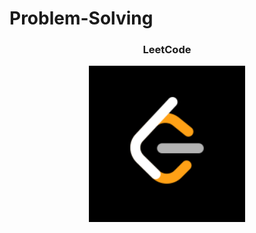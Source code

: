# Problem-Solving
<h3 align="center">LeetCode</h3>
<p align="center"> <img width="250" src="assets/leetcode.png" /> </p>
